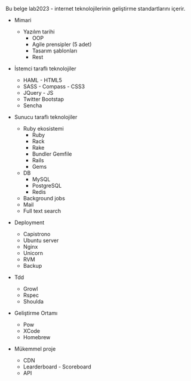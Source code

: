 Bu belge lab2023 - internet teknolojilerinin geliştirme standartlarını içerir.

* Mimari

  * Yazılım tarihi
	* OOP
	* Agile prensipler (5 adet)
	* Tasarım şablonları
	* Rest


* İstemci taraflı teknolojiler

	* HAML - HTML5
	* SASS - Compass - CSS3
	* JQuery - JS
	* Twitter Bootstap
	* Sencha

* Sunucu taraflı teknolojiler

	* Ruby ekosistemi
		* Ruby
		* Rack
		* Rake
		* Bundler Gemfile
		* Rails
		* Gems
	* DB
		* MySQL
		* PostgreSQL
		* Redis
	* Background jobs
	* Mail 
	* Full text search

* Deployment

	* Capistrono
	* Ubuntu server
	* Nginx
	* Unicorn
	* RVM
	* Backup

* Tdd
	
	* Growl
	* Rspec
	* Shoulda

* Geliştirme Ortamı

	* Pow
	* XCode
	* Homebrew

* Mükemmel proje

	* CDN
	* Learderboard - Scoreboard
	* API
